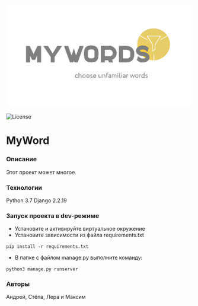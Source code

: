 <picture>
  <source media="(prefers-color-scheme: dark)" srcset="imadges\logo3.png">
  <img alt="NebulaGraph Data Intelligence Suite(ngdi)" src="imadges\logo3.png">
</picture>

![License](https://img.shields.io/github/license/Max-arys/REP_MAX_calculator?logoColor=red)
# MyWord
### Описание
Этот проект может многое.
### Технологии
Python 3.7
Django 2.2.19
### Запуск проекта в dev-режиме
- Установите и активируйте виртуальное окружение
- Установите зависимости из файла requirements.txt
```
pip install -r requirements.txt
```
- В папке с файлом manage.py выполните команду:
```
python3 manage.py runserver
```
### Авторы
Андрей, Стёпа, Лера и Максим